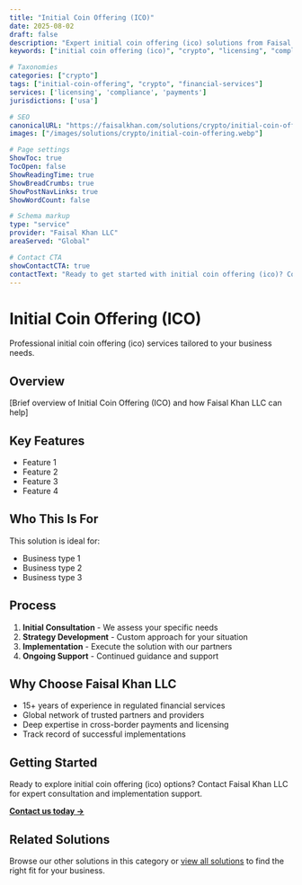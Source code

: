 ```yaml
---
title: "Initial Coin Offering (ICO)"
date: 2025-08-02
draft: false
description: "Expert initial coin offering (ico) solutions from Faisal Khan LLC"
keywords: ["initial coin offering (ico)", "crypto", "licensing", "compliance", "faisal khan"]

# Taxonomies
categories: ["crypto"]
tags: ["initial-coin-offering", "crypto", "financial-services"]
services: ['licensing', 'compliance', 'payments']
jurisdictions: ['usa']

# SEO
canonicalURL: "https://faisalkhan.com/solutions/crypto/initial-coin-offering/"
images: ["/images/solutions/crypto/initial-coin-offering.webp"]

# Page settings
ShowToc: true
TocOpen: false
ShowReadingTime: true
ShowBreadCrumbs: true
ShowPostNavLinks: true
ShowWordCount: false

# Schema markup
type: "service"
provider: "Faisal Khan LLC"
areaServed: "Global"

# Contact CTA
showContactCTA: true
contactText: "Ready to get started with initial coin offering (ico)? Contact Faisal Khan LLC for expert consultation."
---
```

# Initial Coin Offering (ICO)

Professional initial coin offering (ico) services tailored to your business needs.

## Overview

[Brief overview of Initial Coin Offering (ICO) and how Faisal Khan LLC can help]

## Key Features

- Feature 1
- Feature 2  
- Feature 3
- Feature 4

## Who This Is For

This solution is ideal for:

- Business type 1
- Business type 2
- Business type 3

## Process

1. **Initial Consultation** - We assess your specific needs
2. **Strategy Development** - Custom approach for your situation  
3. **Implementation** - Execute the solution with our partners
4. **Ongoing Support** - Continued guidance and support

## Why Choose Faisal Khan LLC

- 15+ years of experience in regulated financial services
- Global network of trusted partners and providers
- Deep expertise in cross-border payments and licensing
- Track record of successful implementations

## Getting Started

Ready to explore initial coin offering (ico) options? Contact Faisal Khan LLC for expert consultation and implementation support.

**[Contact us today →](mailto:contact@faisalkhan.com)**

## Related Solutions

Browse our other solutions in this category or [view all solutions](/solutions/) to find the right fit for your business.
